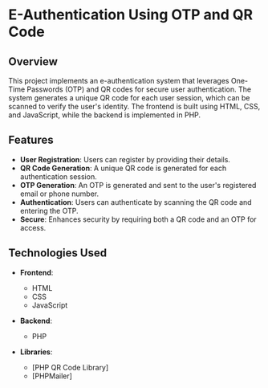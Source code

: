 # E-Authentication Using OTP and QR Code

## Overview

This project implements an e-authentication system that leverages One-Time Passwords (OTP) and QR codes for secure user authentication. The system generates a unique QR code for each user session, which can be scanned to verify the user's identity. The frontend is built using HTML, CSS, and JavaScript, while the backend is implemented in PHP.

## Features

- **User Registration**: Users can register by providing their details.
- **QR Code Generation**: A unique QR code is generated for each authentication session.
- **OTP Generation**: An OTP is generated and sent to the user's registered email or phone number.
- **Authentication**: Users can authenticate by scanning the QR code and entering the OTP.
- **Secure**: Enhances security by requiring both a QR code and an OTP for access.

## Technologies Used

- **Frontend**: 
  - HTML
  - CSS
  - JavaScript

- **Backend**: 
  - PHP

- **Libraries**:
  - [PHP QR Code Library]
  - [PHPMailer]

